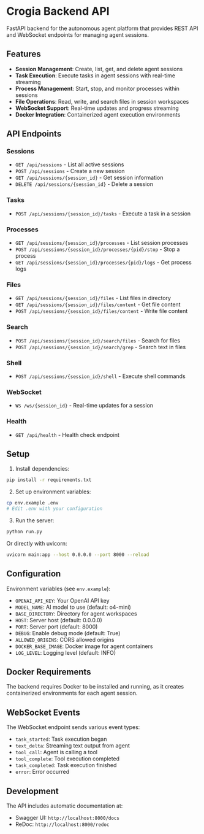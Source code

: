 # Crogia Backend API

FastAPI backend for the autonomous agent platform that provides REST API and WebSocket endpoints for managing agent sessions.

## Features

- **Session Management**: Create, list, get, and delete agent sessions
- **Task Execution**: Execute tasks in agent sessions with real-time streaming
- **Process Management**: Start, stop, and monitor processes within sessions
- **File Operations**: Read, write, and search files in session workspaces
- **WebSocket Support**: Real-time updates and progress streaming
- **Docker Integration**: Containerized agent execution environments

## API Endpoints

### Sessions

- `GET /api/sessions` - List all active sessions
- `POST /api/sessions` - Create a new session
- `GET /api/sessions/{session_id}` - Get session information
- `DELETE /api/sessions/{session_id}` - Delete a session

### Tasks

- `POST /api/sessions/{session_id}/tasks` - Execute a task in a session

### Processes

- `GET /api/sessions/{session_id}/processes` - List session processes
- `POST /api/sessions/{session_id}/processes/{pid}/stop` - Stop a process
- `GET /api/sessions/{session_id}/processes/{pid}/logs` - Get process logs

### Files

- `GET /api/sessions/{session_id}/files` - List files in directory
- `GET /api/sessions/{session_id}/files/content` - Get file content
- `POST /api/sessions/{session_id}/files/content` - Write file content

### Search

- `POST /api/sessions/{session_id}/search/files` - Search for files
- `POST /api/sessions/{session_id}/search/grep` - Search text in files

### Shell

- `POST /api/sessions/{session_id}/shell` - Execute shell commands

### WebSocket

- `WS /ws/{session_id}` - Real-time updates for a session

### Health

- `GET /api/health` - Health check endpoint

## Setup

1. Install dependencies:

```bash
pip install -r requirements.txt
```

2. Set up environment variables:

```bash
cp env.example .env
# Edit .env with your configuration
```

3. Run the server:

```bash
python run.py
```

Or directly with uvicorn:

```bash
uvicorn main:app --host 0.0.0.0 --port 8000 --reload
```

## Configuration

Environment variables (see `env.example`):

- `OPENAI_API_KEY`: Your OpenAI API key
- `MODEL_NAME`: AI model to use (default: o4-mini)
- `BASE_DIRECTORY`: Directory for agent workspaces
- `HOST`: Server host (default: 0.0.0.0)
- `PORT`: Server port (default: 8000)
- `DEBUG`: Enable debug mode (default: True)
- `ALLOWED_ORIGINS`: CORS allowed origins
- `DOCKER_BASE_IMAGE`: Docker image for agent containers
- `LOG_LEVEL`: Logging level (default: INFO)

## Docker Requirements

The backend requires Docker to be installed and running, as it creates containerized environments for each agent session.

## WebSocket Events

The WebSocket endpoint sends various event types:

- `task_started`: Task execution began
- `text_delta`: Streaming text output from agent
- `tool_call`: Agent is calling a tool
- `tool_complete`: Tool execution completed
- `task_completed`: Task execution finished
- `error`: Error occurred

## Development

The API includes automatic documentation at:

- Swagger UI: `http://localhost:8000/docs`
- ReDoc: `http://localhost:8000/redoc`
